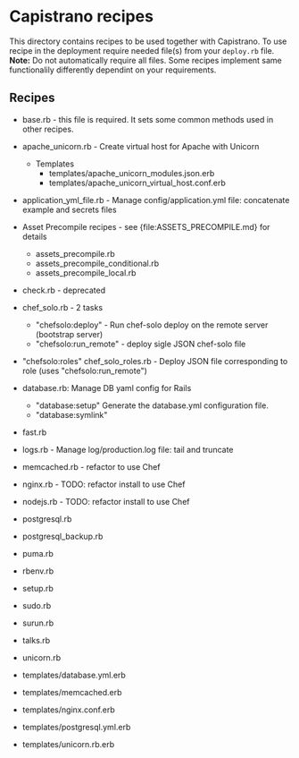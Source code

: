 

Capistrano recipes
======================


This directory contains recipes to be used together with Capistrano. To use recipe in the deployment require needed file(s) from your `deploy.rb` file. **Note:** Do not automatically require all files. Some recipes implement same functionalily differently dependint on your requirements.

Recipes
-----------

- base.rb - this file is required. It sets some common methods used in other recipes.

- apache_unicorn.rb - Create virtual host for Apache with Unicorn
  - Templates
      - templates/apache_unicorn_modules.json.erb
      - templates/apache_unicorn_virtual_host.conf.erb

- application_yml_file.rb - Manage config/application.yml file: concatenate example and secrets files

- Asset Precompile recipes - see {file:ASSETS_PRECOMPILE.md} for details
  - assets_precompile.rb
  - assets_precompile_conditional.rb
  - assets_precompile_local.rb

- check.rb - deprecated
- chef_solo.rb - 2 tasks
  - "chefsolo:deploy" - Run chef-solo deploy on the remote server (bootstrap server)
  - "chefsolo:run_remote" - deploy sigle JSON chef-solo file
- "chefsolo:roles" chef_solo_roles.rb - Deploy JSON file corresponding to role (uses "chefsolo:run_remote")

- database.rb: Manage DB yaml config for Rails
  - "database:setup" Generate the database.yml configuration file.
  - "database:symlink"
  
- fast.rb
- logs.rb - Manage log/production.log file: tail and truncate
- memcached.rb - refactor to use Chef
- nginx.rb - TODO: refactor install to use Chef
- nodejs.rb - TODO: refactor install to use Chef
- postgresql.rb
- postgresql_backup.rb
- puma.rb
- rbenv.rb
- setup.rb
- sudo.rb
- surun.rb
- talks.rb
- unicorn.rb


- templates/database.yml.erb
- templates/memcached.erb
- templates/nginx.conf.erb
- templates/postgresql.yml.erb
- templates/unicorn.rb.erb

